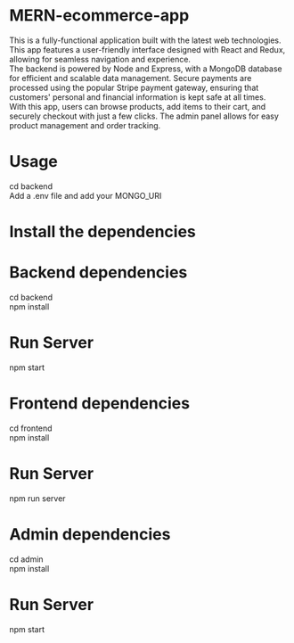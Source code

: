 # MERN-ecommerce-app
This is a fully-functional application built with the latest web technologies. This app features a user-friendly interface designed with React and Redux, allowing for seamless navigation and experience.  
The backend is powered by Node and Express, with a MongoDB database for efficient and scalable data management. Secure payments are processed using the popular Stripe payment gateway, ensuring that customers' personal and financial information is kept safe at all times.  
With this app, users can browse products, add items to their cart, and securely checkout with just a few clicks. The admin panel allows for easy product management and order tracking.

# Usage
cd backend  
Add a .env file and add your MONGO_URI

# Install the dependencies
# Backend dependencies
cd backend  
npm install
# Run Server
npm start

# Frontend dependencies
cd frontend  
npm install
# Run Server
npm run server

# Admin dependencies
cd admin  
npm install
# Run Server
npm start
